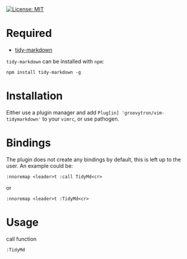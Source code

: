 [![License: MIT](https://img.shields.io/badge/License-MIT-blue.svg)](https://opensource.org/licenses/MIT)

# Required

- [tidy-markdown](https://github.com/slang800/tidy-markdown)

`tidy-markdown` can be installed with `npm`:

`npm install tidy-markdown -g`

# Installation

Either use a plugin manager and add `Plug[in] 'groovytron/vim-tidymarkdown'` to your `vimrc`, or use pathogen.

# Bindings

The plugin does not create any bindings by default, this is left up to the user. An example could be:

`:nnoremap <leader>t :call TidyMd<cr>`

or

`:nnoremap <leader>t :TidyMd<cr>`

# Usage

call function

`:TidyMd`
